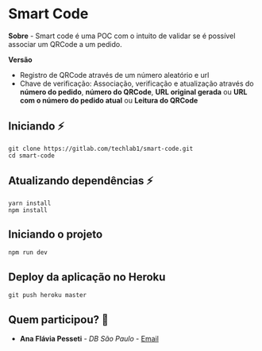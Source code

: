 # Smart Code

**Sobre** - Smart code é uma POC com o intuito de validar se é possível associar um QRCode a um pedido.

**Versão** 
- Registro de QRCode através de um número aleatório e url 
- Chave de verificação: Associação, verificação e atualização através do **número do pedido**, **número do QRCode**, **URL original gerada** ou **URL com o número do pedido atual** ou **Leitura do QRCode**

## Iniciando :zap:
    git clone https://gitlab.com/techlab1/smart-code.git
    cd smart-code
    
## Atualizando dependências :zap:
    yarn install
    npm install
    
## Iniciando o projeto 
    npm run dev

## Deploy da aplicação no Heroku 
    git push heroku master


## Quem participou? :busts_in_silhouette:

* **Ana Flávia Pesseti** - *DB São Paulo* - [Email](mailto:ana.pesseti@dbserver.com.br)